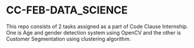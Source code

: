 # CC-FEB-DATA_SCIENCE
 This repo consists of 2 tasks assigned as a part of Code Clause Internship. One is Age and gender detection system using OpenCV and the other is Customer Segmentation using clustering algorithm.
